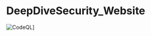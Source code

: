 # DeepDiveSecurity_Website
![CodeQL](https://github.com/arkdevelop/arkdevelop.github.io/actions/workflows/github-code-scanning/codeql/badge.svg)]
